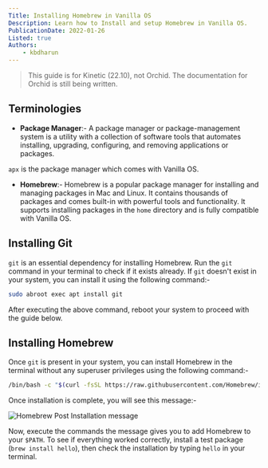 ```yaml
---
Title: Installing Homebrew in Vanilla OS
Description: Learn how to Install and setup Homebrew in Vanilla OS.
PublicationDate: 2022-01-26
Listed: true
Authors:
    - kbdharun
---
```


> This guide is for Kinetic (22.10), not Orchid. The documentation for Orchid is still being written.

## Terminologies

- **Package Manager**:- A package manager or package-management system is a utility with a collection of software tools that automates installing, upgrading, configuring, and removing applications or packages.

`apx` is the package manager which comes with Vanilla OS.

- **Homebrew**:- Homebrew is a popular package manager for installing and managing packages in Mac and Linux. It contains thousands of packages and comes built-in with powerful tools and functionality. It supports installing packages in the `home` directory and is fully compatible with Vanilla OS.

## Installing Git

`git` is an essential dependency for installing Homebrew.
Run the `git` command in your terminal to check if it exists already. If `git` doesn't exist in your system, you can install it using the following command:-

```bash
sudo abroot exec apt install git
```

After executing the above command, reboot your system to proceed with the guide below.

## Installing Homebrew

Once `git` is present in your system, you can install Homebrew in the terminal without any superuser privileges using the following command:-

```bash
/bin/bash -c "$(curl -fsSL https://raw.githubusercontent.com/Homebrew/install/HEAD/install.sh)"
```

Once installation is complete, you will see this message:-

![Homebrew Post Installation message](https://raw.githubusercontent.com/Vanilla-OS/handbook/main/assets/uploads/Miscellaneous/homebrew-post-installation-message.webp)

Now, execute the commands the message gives you to add Homebrew to your `$PATH`. To see if everything worked correctly, install a test package (`brew install hello`), then check the installation by typing `hello` in your terminal.
